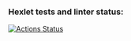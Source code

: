 ### Hexlet tests and linter status:
[![Actions Status](https://github.com/hexlet-code/frontend-project-46/actions/workflows/hexlet-check.yml/badge.svg)](https://github.com/hexlet-code/frontend-project-46/actions)